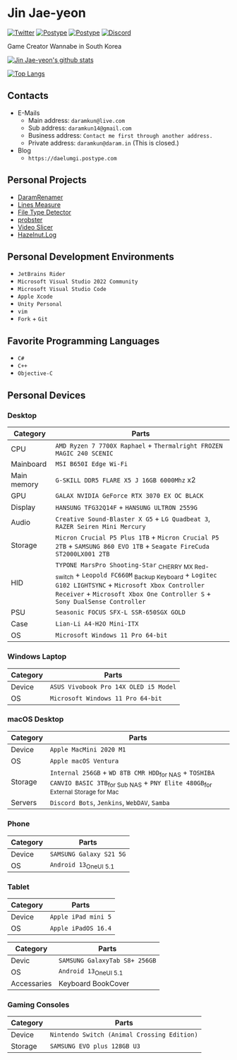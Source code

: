 # Jin Jae-yeon

[![Twitter](https://img.shields.io/badge/Twitter-daelumgi-blue)](https://twitter.com/daelumgi) [![Postype](https://img.shields.io/badge/Postype-daelumgi-yellowgreen)](https://daelumgi.postype.com) [![Postype](https://img.shields.io/badge/Domain-daram.in-green)](https://daram.in) [![Discord](https://img.shields.io/badge/Discord-Daelumgi%237186-lightgrey)](#)

Game Creator Wannabe in South Korea

[![Jin Jae-yeon's github stats](https://github-readme-stats.vercel.app/api?username=daramkun&show_icons=true&hide_border=true)](https://github.com/daramkun)

[![Top Langs](https://github-readme-stats.vercel.app/api/top-langs/?username=daramkun&hide_border=true&layout=compact)](https://github.com/daramkun)

## Contacts
- E-Mails
  - Main address: `daramkun@live.com`
  - Sub address: `daramkun14@gmail.com`
  - Business address: `Contact me first through another address.`
  - Private address: `daramkun@daram.in` (This is closed.)
- Blog
  - `https://daelumgi.postype.com`

## Personal Projects
- [DaramRenamer](https://github.com/daramkun/DaramRenamer)
- [Lines Measure](https://github.com/daramkun/Lines-Measure)
- [File Type Detector](https://github.com/daramkun/FileTypeDetector)
- [probster](https://github.com/daramkun/probster)
- [Video Slicer](https://github.com/daramkun/VideoSlicer)
- [Hazelnut.Log](https://github.com/daramkun/Hazelnut.Log)

## Personal Development Environments
- `JetBrains Rider`
- `Microsoft Visual Studio 2022 Community`
- `Microsoft Visual Studio Code`
- `Apple Xcode`
- `Unity Personal`
- `vim`
- `Fork` + `Git`

## Favorite Programming Languages
- `C#`
- `C++`
- `Objective-C`

## Personal Devices
### Desktop
|Category|Parts|
|--------|-----|
|CPU|`AMD Ryzen 7 7700X Raphael` + `Thermalright FROZEN MAGIC 240 SCENIC`|
|Mainboard|`MSI B650I Edge Wi-Fi`|
|Main memory|`G-SKILL DDR5 FLARE X5 J 16GB 6000Mhz` x2|
|GPU|`GALAX NVIDIA GeForce RTX 3070 EX OC BLACK`|
|Display|`HANSUNG TFG32Q14F` + `HANSUNG ULTRON 2559G`|
|Audio|`Creative Sound-Blaster X G5` + `LG Quadbeat 3`, `RAZER Seiren Mini Mercury`|
|Storage|`Micron Crucial P5 Plus 1TB` + `Micron Crucial P5 2TB` + `SAMSUNG 860 EVO 1TB` + `Seagate FireCuda ST2000LX001 2TB`|
|HID|`TYPONE MarsPro Shooting-Star` <sub>CHERRY MX Red-switch</sub> + `Leopold FC660M` <sub>Backup Keyboard</sub> + `Logitec G102 LIGHTSYNC` + `Microsoft Xbox Controller Receiver` + `Microsoft Xbox One Controller S` + `Sony DualSense Controller`|
|PSU|`Seasonic FOCUS SFX-L SSR-650SGX GOLD`|
|Case|`Lian-Li A4-H2O Mini-ITX`|
|OS|`Microsoft Windows 11 Pro 64-bit`|

### Windows Laptop
|Category|Parts|
|--------|-----|
|Device|`ASUS Vivobook Pro 14X OLED i5 Model`|
|OS|`Microsoft Windows 11 Pro 64-bit`|

### macOS Desktop
|Category|Parts|
|--------|-----|
|Device|`Apple MacMini 2020 M1`|
|OS|`Apple macOS Ventura`|
|Storage|`Internal 256GB` + `WD 8TB CMR HDD`<sub>for NAS</sub> + `TOSHIBA CANVIO BASIC 3TB`<sub>for Sub NAS</sub> + `PNY Elite 480GB`<sub>for External Storage for Mac</sub>|
|Servers|`Discord Bots`, `Jenkins`, `WebDAV`, `Samba`|

### Phone
|Category|Parts|
|--------|-----|
|Device|`SAMSUNG Galaxy S21 5G`|
|OS|`Android 13`<sub>OneUI 5.1</sub>|

### Tablet
|Category|Parts|
|--------|-----|
|Device|`Apple iPad mini 5`|
|OS|`Apple iPadOS 16.4`|

|Category|Parts|
|--------|-----|
|Devic|`SAMSUNG GalaxyTab S8+ 256GB`|
|OS|`Android 13`<sub>OneUI 5.1</sub>|
|Accessaries|Keyboard BookCover|

### Gaming Consoles
|Category|Parts|
|--------|-----|
|Device|`Nintendo Switch (Animal Crossing Edition)`|
|Storage|`SAMSUNG EVO plus 128GB U3`|
